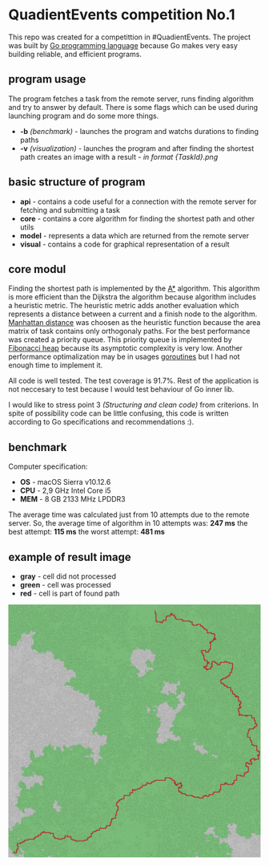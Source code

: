 # QuadientEvents competition No.1

This repo was created for a competittion in #QuadientEvents. The project was built by [Go programming language](https://golang.org/) because Go makes very easy building reliable, and efficient programs.

## program usage
The program fetches a task from the remote server, runs finding algorithm and try to answer by default. There is some flags which can be used during launching program and do some more things.

* **-b** *(benchmark)* - launches the program and watchs durations to finding paths
* **-v** *(visualization)* - launches the program and after finding the shortest path creates an image with a result - *in format {TaskId}.png*

## basic structure of program
* **api** - contains a code useful for a connection with the remote server for fetching and submitting a task
* **core** - contains a core algorithm for finding the shortest path and other utils
* **model** - represents a data which are returned from the remote server
* **visual** - contains a code for graphical representation of a result

## core modul
Finding the shortest path is implemented by the [A*](https://en.wikipedia.org/wiki/A*_search_algorithm) algorithm. This algorithm is more efficient than the Dijkstra the algorithm because algorithm includes a heuristic metric. The heuristic metric adds another evaluation which represents a distance between a current and a finish node to the algorithm.
[Manhattan distance](https://en.wiktionary.org/wiki/Manhattan_distance) was choosen as the heuristic function because the area matrix of task contains only orthogonaly paths.
For the best performance was created a priority queue. This priority queue is implemented by [Fibonacci heap](https://en.wikipedia.org/wiki/Fibonacci_heap) because its asymptotic complexity is very low.
Another performance optimalization may be in usages [goroutines](https://tour.golang.org/concurrency/1) but I had not enough time to implement it.

All code is well tested. The test coverage is 91.7%. Rest of the application is not neccesary to test because I would test behaviour of Go inner lib.

I would like to stress point 3 *(Structuring and clean code)* from criterions. In spite of possibility code can be little confusing, this code is written according to Go specifications and recommendations :).

## benchmark
Computer specification:

* **OS** - macOS Sierra v10.12.6
* **CPU** - 2,9 GHz Intel Core i5
* **MEM** - 8 GB 2133 MHz LPDDR3

The average time was calculated just from 10 attempts due to the remote server.
So, the average time of algorithm in 10 attempts was: **247 ms**
the best attempt: **115 ms**
the worst attempt: **481 ms**

## example of result image
* **gray** - cell did not processed
* **green** - cell was processed
* **red** - cell is part of found path

![example](./example.png)